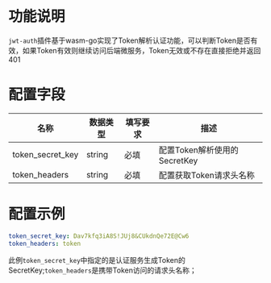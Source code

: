 # 功能说明
`jwt-auth`插件基于wasm-go实现了Token解析认证功能，可以判断Token是否有效，如果Token有效则继续访问后端微服务，Token无效或不存在直接拒绝并返回401

# 配置字段
|  名称 |  数据类型 | 填写要求  | 描述  |
| ------------ | ------------ | ------------ | ------------ |
|  token_secret_key | string  | 必填  |   配置Token解析使用的SecretKey|
|  token_headers | string  | 必填  |   配置获取Token请求头名称|

# 配置示例
```yaml
token_secret_key: Dav7kfq3iA8S!JUj8&CUkdnQe72E@Cw6
token_headers: token
```
此例`token_secret_key`中指定的是认证服务生成Token的SecretKey;`token_headers`是携带Token访问的请求头名称；